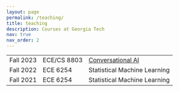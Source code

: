 ```yaml
---
layout: page
permalink: /teaching/
title: teaching
description: Courses at Georgia Tech
nav: true
nav_order: 2
---
```


<table class="table table-borderless table-hover text-left">
<tbody id="myTable">

<tr class="d-flex">
<td class="col-2">Fall 2023</td>
<td class="col-2"><a class=""> ECE/CS 8803</a></td>
<td class="col-8"><a href='https://gtvault-my.sharepoint.com/:b:/g/personal/lheck6_gatech_edu/EacHftVThcVCvJqifaydMwkBsAcxfc204hRU5Ho1cGThDA?e=eZfrNd'>Conversational AI</a></td>
<!--<td class="col-8"><a class=""> Conversational AI </a></td> -->
</tr>

<tr class="d-flex">
<td class="col-2">Fall 2022</td>
<td class="col-2"><a class=""> ECE 6254</a></td>
<td class="col-8"><a class=""> Statistical Machine Learning </a></td>
</tr>

<tr class="d-flex">
<td class="col-2">Fall 2021</td>
<td class="col-2"><a class=""> ECE 6254</a></td>
<td class="col-8"><a class=""> Statistical Machine Learning </a></td>
</tr>

</tbody>
</table>
